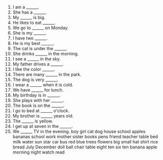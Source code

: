 1. I am a ______. 
2. She has a ______. 
3. My ______ is big. 
4. He likes to eat ______. 
5. We go to ______ on Monday. 
6. She is my ______. 
7. I have two ______. 
8. He is my best ______. 
9. The cat is under the ______. 
10. She drinks ______ in the morning. 
11. I see a ______ in the sky. 
12. My father drives a ______. 
13. I like the color ______. 
14. There are many ______ in the park. 
15. The dog is very ______. 
16. I wear a ______ when it is cold. 
17. We have ______ for lunch. 
18. My birthday is in ______. 
19. She plays with her ______. 
20. The book is on the ______. 
21. I go to bed at ______ o'clock. 
22. My brother is ______ years old. 
23. The ______ is yellow. 
24. I get up at seven in the ______. 
25. We ______ TV in the evening. 
boy girl
cat dog
house school
apples bananas
school work
mother sister
books pens
friend teacher
table bed
milk water
sun star
car bus
red blue
trees flowers
big small
hat shirt
rice bread
July December
doll ball
chair table
eight ten
six ten
banana apple
morning night
watch read

